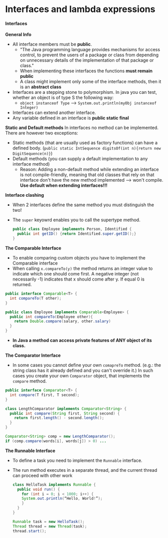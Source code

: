 # Interfaces and lambda expressions

#### Interfaces
**General Info**
- All interface members must be **public**.
  - "The Java programming language provides mechanisms for access control, to prevent the users of a package or class from depending on unnecessary details of the implementation of that package or class."
  - When implementing these interfaces the functions **must remain public**
  - A class might implement only some of the interface methods, then it is an **abstract class**
- Interfaces are a stepping stone to polymorphism. In java you can test, whether an object is of type S the following way:
  - `object instanceof Type` --> `System.out.println(myObj instanceof Integer)`
- Interfaces can extend another interface.
- Any variable defined in an interface is **public static final**

**Static and Default methods**
In interfaces no method can be implemented. There are however two exceptions:
- Static methods (that are usually used as factory functions) can have a defined body. (`public static IntSequence digitsOf(int n){return new DigitSequence(n)}`)
- Default methods (you can supply a default implementation to any interface method)
  - Reason: Adding a non-default method while extending an interface is not compile-friendly, meaning that old classes that rely on that interface don't have the new method implemented --> won't compile. **Use default when extending interfaces!!!**

**Interface clashing**
- When 2 interfaces define the same method you must distinguish the two!
- The `super` keyowrd enables you to call the supertype method.

  ```java
  public class Employee implements Person, Identified {
    public int getID() {return Identified.super.getID();}
  }
  ```

**The Comparable Interface**
- To enable comparing custom objects you have to implement the Comparable interface
- When calling `x.compareTo(y)` the method returns an integer value to indicate which one should come first. A negative integer (not necessarily -1) indicates that x should come after y. If equal 0 is returned.

```java
public interface Comparable<T> {
  int compareTo(T other);
}

public class Employee implements Comparable<Employee> {
  public int compareTo(Employee other){
    return Double.compare(salary, other.salary)
  }
}
```
- **In Java a method can access private features of ANY object of its class.**

**The Comparator Interface**
- In some cases you cannot define your own `comapreTo` method. (e.g.: the string class has it already defined and you can't override it.) In such cases you create your own `Comparator` object, that implements the `compare` method.

```java
public interface Comparator<T> {
  int compare(T first, T second);
}

class LengthComparator implements Comparator<String> {
  public int compare(String first, String second) {
    return first.length() - second.length();
  }
}

Comparator<String> comp = new LengthComparator();
if (comp.compare(words[i], words[j]) > 0) ...
```

**The Runnable Interface**
- To define a task you need to implement the `Runnable` interface.
- The run method executes in a separate thread, and the current thread can proceed with other work

  ```java
  class HelloTask implements Runnable {
    public void run() {
      for (int i = 0; i < 1000; i++) {
      System.out.println(“Hello, World!”);
      }
    }
  }

  Runnable task = new HelloTask();
  Thread thread = new Thread(task);
  thread.start();
  ```
